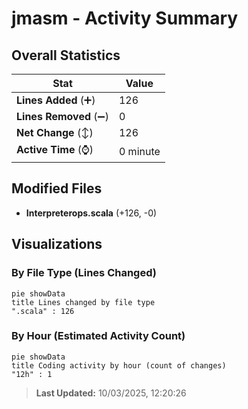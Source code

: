 # jmasm - Activity Summary 

## Overall Statistics

| Stat                   | Value                                                             |
| ---------------------- | ----------------------------------------------------------------- |
| **Lines Added** (➕)   | 126                                          |
| **Lines Removed** (➖) | 0                                        |
| **Net Change** (↕)    | 126                |
| **Active Time** (⌚)   | 0 minute |


## Modified Files
- **Interpreterops.scala** (+126, -0)

## Visualizations

### By File Type (Lines Changed)

```mermaid
pie showData
title Lines changed by file type
".scala" : 126
```

### By Hour (Estimated Activity Count)

```mermaid
pie showData
title Coding activity by hour (count of changes)
"12h" : 1
```


> **Last Updated:** 10/03/2025, 12:20:26